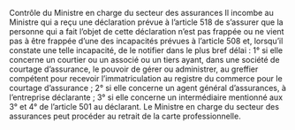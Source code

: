 Contrôle du Ministre en charge du secteur des assurances
Il incombe au Ministre qui a reçu une déclaration prévue à l’article 518 de s’assurer que la personne qui a fait l’objet de cette déclaration n’est pas frappée ou ne vient pas à être frappée d’une des incapacités prévues à l’article 508 et, lorsqu’il constate une telle incapacité, de le notifier dans le plus bref délai :
1° si elle concerne un courtier ou un associé ou un tiers ayant, dans une société de courtage d’assurance, le pouvoir de gérer ou administrer, au greffier compétent pour recevoir l’immatriculation au registre du commerce pour le courtage d’assurance ;
2° si elle concerne un agent général d’assurances, à l’entreprise déclarante ;
3° si elle concerne un intermédiaire mentionné aux 3° et 4° de l’article 501 au déclarant.
Le Ministre en charge du secteur des assurances peut procéder au retrait de la carte professionnelle.